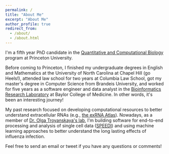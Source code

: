 ```yaml
---
permalink: /
title: "About Me"
excerpt: "About Me"
author_profile: true
redirect_from: 
  - /about/
  - /about.html
---
```


I'm a fifth year PhD candidate in the [Quantitative and Computational Biology](https://lsi.princeton.edu/qcbgraduate) program at Princeton University. 

Before coming to Princeton, I finished my undergraduate degrees in English and Mathematics at the University of North Carolina at Chapel Hill (go Heels!), attended law school for two years at Columbia Law School, got my master's degree in Computer Science from Brandeis University, and worked for five years as a software engineer and data analyst in the [Bioinformatics Research Laboratory](http://genboree.org/site/bioinformatics_research_laboratory) at Baylor College of Medicine. In other words, it's been an interesting journey!

My past research focused on developing computational resources to better understand extracellular RNAs (e.g., [the exRNA Atlas](https://exrna-atlas.org/)). Nowadays, as a member of [Dr. Olga Troyanskaya's lab](https://function.princeton.edu/), I'm building software for end-to-end processing and analysis of single cell data ([SPEEDI](https://github.com/FunctionLab/SPEEDI)) and using machine learning approaches to better understand the long lasting effects of influenza infection.

Feel free to send an email or tweet if you have any questions or comments!
